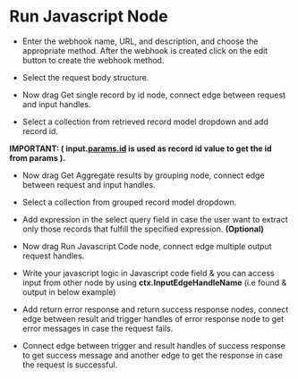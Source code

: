 ﻿# **Run Javascript Node**
- Enter the webhook name, URL, and description, and choose the appropriate method. After the webhook is created click on the edit button to create the webhook method.



- Select the request body structure.



- Now drag Get single record by id node, connect edge between request and input handles.
- Select a collection from retrieved record model dropdown and add record id.

**IMPORTANT: ( input.[params.id](http://params.id/) is used as record id value to get the id from params ).**



- Now drag Get Aggregate results by grouping node, connect edge between request and input handles.
- Select a collection from grouped record model dropdown.
- Add expression in the select query field in case the user want to extract only those records that fulfill the specified expression. **(Optional)**



- Now drag Run Javascript Code node, connect edge multiple output request handles.
- Write your javascript logic in Javascript code field & you can access input from other node by using **ctx.InputEdgeHandleName** (i.e found & output in below example)



- Add return error response and return success response nodes, connect edge between result and trigger handles of error response node to get error messages in case the request fails.
- Connect edge between trigger and result handles of success response to get success message and another edge to get the response in case the request is successful.


